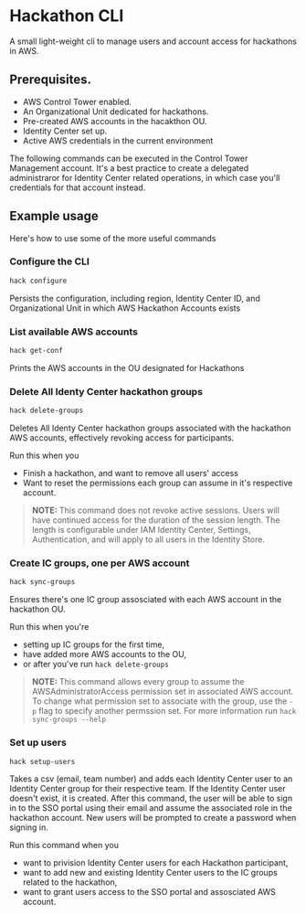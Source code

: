 # Hackathon CLI

A small light-weight cli to manage users and account access for hackathons in AWS.

## Prerequisites.

- AWS Control Tower enabled.
- An Organizational Unit dedicated for hackathons.
- Pre-created AWS accounts in the hacakthon OU.
- Identity Center set up.
- Active AWS credentials in the current environment

The following commands can be executed in the Control Tower Management account. It's a best practice to create a delegated administraror for Identity Center related operations, in which case you'll credentials for that account instead.

## Example usage

Here's how to use some of the more useful commands

### Configure the CLI

```bash
hack configure
```

Persists the configuration, including region, Identity Center ID, and Organizational Unit in which AWS Hackathon Accounts exists

### List available AWS accounts

```bash
hack get-conf
```

Prints the AWS accounts in the OU designated for Hackathons

### Delete All Identy Center hackathon groups

```bash
hack delete-groups
```

Deletes All Identy Center hackathon groups associated with the hackathon AWS accounts, effectively revoking access for participants.

Run this when you

- Finish a hackathon, and want to remove all users' access
- Want to reset the permissions each group can assume in it's respective account.

> **NOTE:** This command does not revoke active sessions. Users will have continued access for the duration of the session length. The length is configurable under IAM Identity Center, Settings, Authentication, and will apply to all users in the Identity Store.

### Create IC groups, one per AWS account

```bash
hack sync-groups
```

Ensures there's one IC group assosciated with each AWS account in the hackathon OU.

Run this when you're

- setting up IC groups for the first time,
- have added more AWS accounts to the OU,
- or after you've run `hack delete-groups`

> **NOTE:** This command allows every group to assume the AWSAdministratorAccess permission set in associated AWS account. To change what permission set to associate with the group, use the `-p` flag to specify another permssion set. For more information run `hack sync-groups --help`

### Set up users

```bash
hack setup-users
```

Takes a csv (email, team number) and adds each Identity Center user to an Identity Center group for their respective team. If the Identity Center user doesn't exist, it is created. After this command, the user will be able to sign in to the SSO portal using their email and assume the associated role in the hackathon account. New users will be prompted to create a password when signing in.

Run this command when you

- want to privision Identity Center users for each Hackathon participant,
- want to add new and existing Identity Center users to the IC groups related to the hackathon,
- want to grant users access to the SSO portal and assosciated AWS account.
